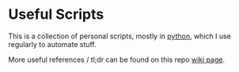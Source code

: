 # Useful Scripts

This is a collection of personal scripts, mostly in [python](https://www.python.org/), which I use regularly to automate stuff.

More useful references / tl;dr can be found on this repo [wiki page](https://github.com/ammarnajjar/useful-scripts/wiki).
